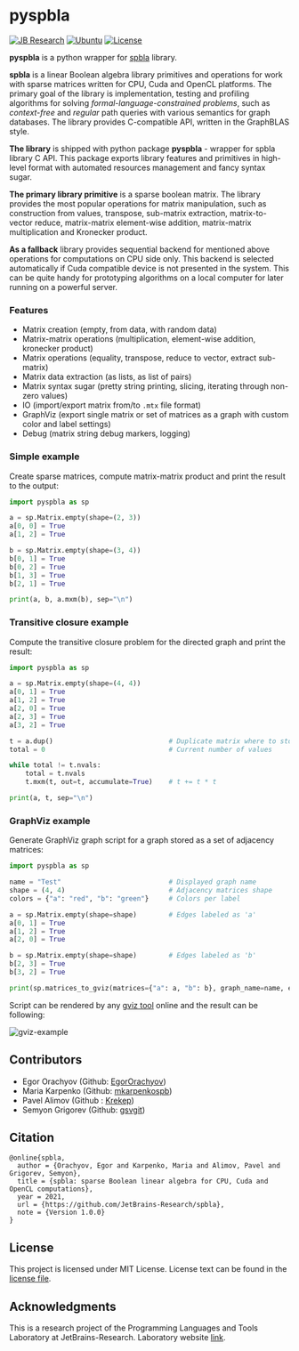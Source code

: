 # pyspbla

[![JB Research](https://jb.gg/badges/research-flat-square.svg)](https://research.jetbrains.org/)
[![Ubuntu](https://github.com/JetBrains-Research/spbla/workflows/Ubuntu/badge.svg?branch=master)](https://github.com/JetBrains-Research/spbla/actions)
[![License](https://img.shields.io/badge/license-MIT-orange)](https://github.com/JetBrains-Research/spbla/blob/master/LICENSE)

**pyspbla** is a python wrapper for [spbla](https://github.com/JetBrains-Research/spbla) library.

**spbla** is a linear Boolean algebra library primitives and operations for 
work with sparse matrices written for CPU, Cuda and OpenCL platforms. The primary 
goal of the library is implementation, testing and profiling algorithms for
solving *formal-language-constrained problems*, such as *context-free* 
and *regular* path queries with various semantics for graph databases.
The library provides C-compatible API, written in the GraphBLAS style.

**The library** is shipped with python package **pyspbla** - wrapper for
spbla library C API. This package exports library features and primitives 
in high-level format with automated resources management and fancy syntax sugar.

**The primary library primitive** is a sparse boolean matrix. The library provides 
the most popular operations for matrix manipulation, such as construction from
values, transpose, sub-matrix extraction, matrix-to-vector reduce, matrix-matrix
element-wise addition, matrix-matrix multiplication and Kronecker product.  

**As a fallback** library provides sequential backend for mentioned above operations
for computations on CPU side only. This backend is selected automatically
if Cuda compatible device is not presented in the system. This can be quite handy for 
prototyping algorithms on a local computer for later running on a powerful server.   

### Features

- Matrix creation (empty, from data, with random data)
- Matrix-matrix operations (multiplication, element-wise addition, kronecker product)
- Matrix operations (equality, transpose, reduce to vector, extract sub-matrix)
- Matrix data extraction (as lists, as list of pairs)
- Matrix syntax sugar (pretty string printing, slicing, iterating through non-zero values)
- IO (import/export matrix from/to `.mtx` file format)
- GraphViz (export single matrix or set of matrices as a graph with custom color and label settings)
- Debug (matrix string debug markers, logging)

### Simple example

Create sparse matrices, compute matrix-matrix product and print the result to the output:

```python
import pyspbla as sp

a = sp.Matrix.empty(shape=(2, 3))
a[0, 0] = True
a[1, 2] = True

b = sp.Matrix.empty(shape=(3, 4))
b[0, 1] = True
b[0, 2] = True
b[1, 3] = True
b[2, 1] = True

print(a, b, a.mxm(b), sep="\n")
```

### Transitive closure example

Compute the transitive closure problem for the directed graph and print the result:

```python
import pyspbla as sp

a = sp.Matrix.empty(shape=(4, 4))
a[0, 1] = True
a[1, 2] = True
a[2, 0] = True
a[2, 3] = True
a[3, 2] = True

t = a.dup()                             # Duplicate matrix where to store result
total = 0                               # Current number of values

while total != t.nvals:
    total = t.nvals
    t.mxm(t, out=t, accumulate=True)    # t += t * t

print(a, t, sep="\n")
```

### GraphViz example

Generate GraphViz graph script for a graph stored as a set of adjacency matrices:

```python
import pyspbla as sp

name = "Test"                           # Displayed graph name   
shape = (4, 4)                          # Adjacency matrices shape
colors = {"a": "red", "b": "green"}     # Colors per label

a = sp.Matrix.empty(shape=shape)        # Edges labeled as 'a'
a[0, 1] = True
a[1, 2] = True
a[2, 0] = True

b = sp.Matrix.empty(shape=shape)        # Edges labeled as 'b'
b[2, 3] = True
b[3, 2] = True

print(sp.matrices_to_gviz(matrices={"a": a, "b": b}, graph_name=name, edge_colors=colors))
```

Script can be rendered by any [gviz tool](https://dreampuf.github.io/GraphvizOnline/) online and the result can be following:

![gviz-example](https://raw.githubusercontent.com/JetBrains-Research/spbla/master/docs/pictures/gviz_example.png)

## Contributors

- Egor Orachyov (Github: [EgorOrachyov](https://github.com/EgorOrachyov))
- Maria Karpenko (Github: [mkarpenkospb](https://github.com/mkarpenkospb))
- Pavel Alimov (Github : [Krekep](https://github.com/Krekep))
- Semyon Grigorev (Github: [gsvgit](https://github.com/gsvgit))

## Citation 

```ignorelang
@online{spbla,
  author = {Orachyov, Egor and Karpenko, Maria and Alimov, Pavel and Grigorev, Semyon},
  title = {spbla: sparse Boolean linear algebra for CPU, Cuda and OpenCL computations},
  year = 2021,
  url = {https://github.com/JetBrains-Research/spbla},
  note = {Version 1.0.0}
}
```

## License

This project is licensed under MIT License. License text can be found in the 
[license file](https://github.com/JetBrains-Research/spbla/blob/master/python/LICENSE.md).

## Acknowledgments

This is a research project of the Programming Languages and Tools Laboratory
at JetBrains-Research. Laboratory website [link](https://research.jetbrains.org/groups/plt_lab/).